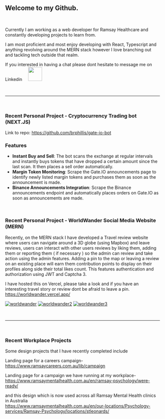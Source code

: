 
<h2>Welcome to my Github.</h2> 

<br>

Currently I am working as a web developer for Ramsay Healthcare and constantly developing projects to learn from.

I am most proficient and most enjoy developing with React, Typescript and anything revolving around the MERN stack however I love branching out and tackling tech outside that realm.

If you interested in having a chat please dont hesitate to message me on Linkedin &nbsp; &nbsp;
<a href="https://www.linkedin.com/in/brock-phillis-b03912204/"><img src="https://www.addthis.com/dietsite-assets/images/social-buttons/icon_linkedin.svg" style="height:45px; width: 45px"/></a>

<br/>

<hr/>
<br>

<h3>Recent Personal Project - Cryptocurrency Trading bot (NEXT.JS)</h3>

Link to repo: <a href="https://github.com/brphillis/gate-io-bot">https://github.com/brphillis/gate-io-bot</a>

### Features
- **Instant Buy and Sell**: The bot scans the exchange at regular intervals and instantly buys tokens that have dropped a certain amount since the last scan. It then places a sell order automatically.
- **Margin Token Monitoring**: Scrape the Gate.IO announcements page to identify newly listed margin tokens and purchases them as soon as the announcement is made.
- **Binance Announcements Integration**: Scrape the Binance announcements endpoint and automatically places orders on Gate.IO as soon as announcements are made.

<br/>


<h3>Recent Personal Project - WorldWander Social Media Website (MERN)</h3>

Recently, on the MERN stack I have developed a Travel review website where users can navigate around a 3D globe (using Mapbox) and leave reviews, users can interact with other users reviews by liking them, adding them or reporting them ( if necessary ) so the admin can review and take action using the admin features. 
Adding a pin to the map or leaving a review on an existing place will earn them contribution points to display on their profiles along side their total likes count.
This features authentication and authorization using JWT and Captcha 3.

I have hosted this on Vercel, please take a look and if you have an interesting travel story or review dont be afraid to leave a pin.
https://worldwander.vercel.app/

<a href="https://ibb.co/dmT2Z8D"><img src="https://i.ibb.co/dmT2Z8D/worldwander.png" alt="worldwander" border="0"></a>
<a href="https://ibb.co/qpwXFTG"><img src="https://i.ibb.co/qpwXFTG/worldwander2.png" alt="worldwander2" border="0"></a>
<a href="https://ibb.co/qmrcngx"><img src="https://i.ibb.co/qmrcngx/worldwander3.png" alt="worldwander3" border="0"></a>

<br>
<hr/>
<br>

<h3> Recent Workplace Projects </h3>

Some design projects that I have recently completed include 

Landing page for a careers campaign-
<br/>
https://www.ramsaycareers.com.au/lib/campaign

Landing page for a campaign we have running at my workplace-
<br/>
https://www.ramsaymentalhealth.com.au/en/ramsay-psychology/were-ready/

and this design which is now used across all Ramsay Mental Health clinics in Australia
<br/>
https://www.ramsaymentalhealth.com.au/en/our-locations/Psychology-services/Ramsay-Psychology/locations/stleonards/

